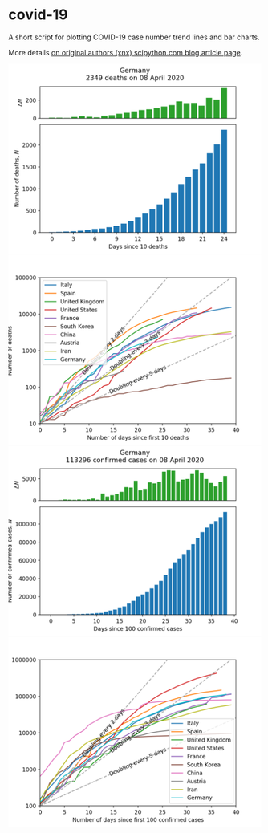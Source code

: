 # covid-19
A short script for plotting COVID-19 case number trend lines and bar charts.

More details [on original authors (xnx) scipython.com blog article page](https://scipython.com/blog/plotting-covid-19-case-growth-charts/).

![COVID-19 death data for Germany](imgdir/germany-20200409-deaths.png)
![COVID-19 death trends for 10 countries](imgdir/country-comparison-20200409-deaths.png)
![COVID-19 case data for Germany](imgdir/germany-20200409-cases.png)
![COVID-19 case trends for 10 countries](imgdir/country-comparison-20200409-cases.png)
